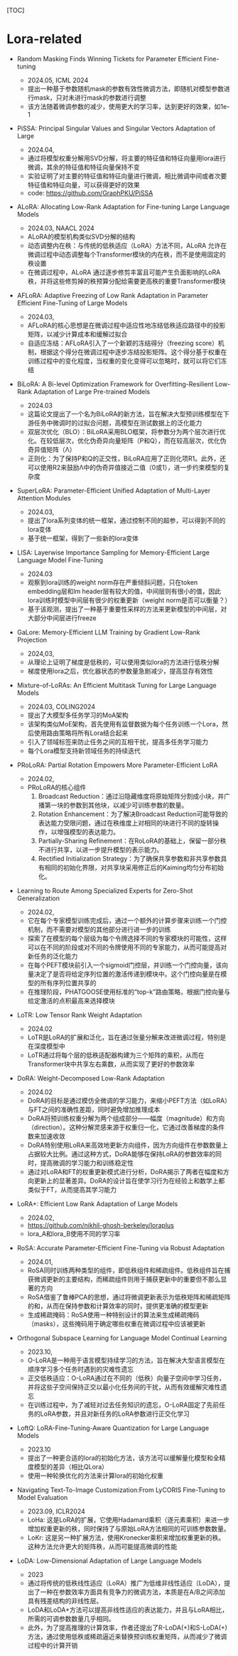 [TOC]



# Lora-related

- Random Masking Finds Winning Tickets for Parameter Efficient Fine-tuning
  - 2024.05, ICML 2024
  - 提出一种基于参数随机mask的参数有效性微调方法，即随机对模型参数进行mask，只对未进行mask的参数进行调整
  - 该方法随着微调参数的减少，使用更大的学习率，达到更好的效果，如1e-1

- PiSSA: Principal Singular Values and Singular Vectors Adaptation of Large
  - 2024.04, 
  - 通过将模型权重分解用SVD分解，将主要的特征值和特征向量用lora进行微调，其余的特征值和特征向量保持不变
  - 实验证明了对主要的特征值和特征向量进行微调，相比微调中间或者次要特征值和特征向量，可以获得更好的效果
  - code: https://github.com/GraphPKU/PiSSA
  
- ALoRA: Allocating Low-Rank Adaptation for Fine-tuning Large Language Models
  - 2024.03, NAACL 2024
  - ALoRA的模型机构类似SVD分解的结构
  - 动态调整内在秩：与传统的低秩适应（LoRA）方法不同，ALoRA 允许在微调过程中动态调整每个Transformer模块的内在秩，而不是使用固定的秩设置
  - 在微调过程中，ALoRA 通过逐步修剪丰富且可能产生负面影响的LoRA秩，并将这些修剪掉的秩预算分配给需要更高秩的重要Transformer模块
  
- AFLoRA: Adaptive Freezing of Low Rank Adaptation in Parameter Efficient Fine-Tuning of Large Models
  - 2024.03,
  - AFLoRA的核心思想是在微调过程中适应性地冻结低秩适应路径中的投影矩阵，以减少计算成本和缓解过拟合
  - 自适应冻结：AFLoRA引入了一个新颖的冻结得分（freezing score）机制，根据这个得分在微调过程中逐步冻结投影矩阵。这个得分基于权重在训练过程中的变化程度，当权重的变化变得可以忽略时，就可以将它们冻结

- BiLoRA: A Bi-level Optimization Framework for Overfitting-Resilient Low-Rank Adaptation of Large Pre-trained Models
  - 2024.03
  - 这篇论文提出了一个名为BiLoRA的新方法，旨在解决大型预训练模型在下游任务中微调时的过拟合问题，高模型在测试数据上的泛化能力
  - 双层次优化（BLO）：BiLoRA采用BLO框架，将参数分为两个层次进行优化。在较低层次，优化伪奇异向量矩阵（P和Q），而在较高层次，优化伪奇异值矩阵（Λ）
  - 正则化：为了保持P和Q的正交性，BiLoRA应用了正则化项R1。此外，还可以使用R2来鼓励Λ中的伪奇异值接近二值（0或1），进一步约束模型的复杂度

- SuperLoRA: Parameter-Efficient Unified Adaptation of Multi-Layer Attention Modules
  - 2024.03, 
  - 提出了lora系列变体的统一框架，通过控制不同的超参，可以得到不同的lora变体
  - 基于统一框架，得到了一些新的lora变体

- LISA: Layerwise Importance Sampling for Memory-Efficient Large Language Model Fine-Tuning
  - 2024.03
  - 观察到lora训练的weight norm存在严重倾斜问题，只在token embedding层和lm header层有较大的值，中间层则有很小的值，因此lora训练时模型中间层有很少的权重更新（weight norm是否可以衡量？）
  - 基于该观测，提出了一种基于重要性采样的方法来更新模型的中间层，对大部分中间层进行freeze

- GaLore: Memory-Efficient LLM Training by Gradient Low-Rank Projection
  - 2024,03, 
  - 从理论上证明了梯度是低秩的，可以使用类似lora的方法进行低秩分解
  - 梯度使用lora之后，优化器状态的参数量急剧减少，提高显存有效性

- Mixture-of-LoRAs: An Efficient Multitask Tuning for Large Language Models
  - 2024.03, COLING2024
  - 提出了大模型多任务学习的MoA架构
  - 该架构类似MoE架构，首先使用有监督数据为每个任务训练一个Lora，然后使用路由策略将所有Lora结合起来
  - 引入了领域标签来防止任务之间的互相干扰，提高多任务学习能力
  - 每个Lora模型支持新领域任务的持续迭代

- PRoLoRA: Partial Rotation Empowers More Parameter-Efficient LoRA
  - 2024.02, 
  - PRoLoRA的核心组件
    1. Broadcast Reduction：通过沿隐藏维度将原始矩阵分割成小块，并广播第一块的参数到其他块，以减少可训练参数的数量。
    2. Rotation Enhancement：为了解决Broadcast Reduction可能导致的表达能力受限问题，通过在秩维度上对相同的块进行不同的旋转操作，以增强模型的表达能力。
    3. Partially-Sharing Refinement：在RoLoRA的基础上，保留一部分秩不进行共享，以进一步提升模型的表示能力。
    4. Rectified Initialization Strategy：为了确保共享参数和非共享参数具有相同的初始化界限，对共享块采用修正后的Kaiming均匀分布初始化。

- Learning to Route Among Specialized Experts for Zero-Shot Generalization
  - 2024.02,
  - 它在每个专家模型训练完成后，通过一个额外的计算步骤来训练一个门控机制，而不需要对模型的其他部分进行进一步的训练
  - 探索了在模型的每个层级为每个令牌选择不同的专家模块的可能性，这样可以在不同的阶段或对不同的令牌使用不同的专家能力，从而可能提高对新任务的泛化能力
  - 在每个PEFT模块前引入一个sigmoid门控层，并训练一个门控向量，该向量决定了是否将给定序列位置的激活传递到模块中。这个门控向量是在模型的所有序列位置共享的
  - 在推理阶段，PHATGOOSE使用标准的“top-k”路由策略，根据门控向量与给定激活的点积最高来选择模块

- LoTR: Low Tensor Rank Weight Adaptation
  - 2024.02
  - LoTR是LoRA的扩展和泛化，旨在通过张量分解来改进微调过程，特别是在深度模型中
  - LoTR通过将每个层的低秩适配器构建为三个矩阵的乘积，从而在Transformer块中共享左右乘数，从而实现了更好的参数效率

- DoRA: Weight-Decomposed Low-Rank Adaptation
  - 2024.02
  - DoRA的目标是通过模仿全微调的学习能力，来缩小PEFT方法（如LoRA）与FT之间的准确性差距，同时避免增加推理成本
  - DoRA将预训练权重分解为两个组成部分——幅度（magnitude）和方向（direction）。这种分解灵感来源于权重归一化，它通过改善梯度的条件数来加速收敛
  - DoRA特别使用LoRA来高效地更新方向组件，因为方向组件在参数数量上占据较大比例。通过这种方式，DoRA能够在保持LoRA的参数效率的同时，提高微调的学习能力和训练稳定性
  - 通过对LoRA和FT的权重更新模式进行分析，DoRA揭示了两者在幅度和方向更新上的显著差异。DoRA的设计旨在使学习行为在经验上和数学上都类似于FT，从而提高其学习能力

- LoRA+: Efficient Low Rank Adaptation of Large Models
  - 2024.02,
  - https://github.com/nikhil-ghosh-berkeley/loraplus
  - lora_A和lora_B使用不同的学习率

- RoSA: Accurate Parameter-Efficient Fine-Tuning via Robust Adaptation
  - 2024.01, 
  - RoSA同时训练两种类型的组件，即低秩组件和稀疏组件。低秩组件旨在捕获微调更新的主要结构，而稀疏组件则用于捕获更新中的重要但不那么显著的方向
  - RoSA借鉴了鲁棒PCA的思想，通过将微调更新表示为低秩矩阵和稀疏矩阵的和，从而在保持参数和计算效率的同时，提供更准确的模型更新
  - 生成稀疏掩码：RoSA使用一种特别设计的算法来生成稀疏掩码（masks），这些掩码用于确定哪些权重在微调过程中应该被更新

- Orthogonal Subspace Learning for Language Model Continual Learning
  - 2023.10, 
  - O-LoRA是一种用于语言模型持续学习的方法，旨在解决大型语言模型在顺序学习多个任务时遇到的灾难性遗忘
  - 正交低秩适应：O-LoRA通过在不同的（低秩）向量子空间中学习任务，并将这些子空间保持正交以最小化任务间的干扰，从而有效缓解灾难性遗忘
  - 在训练过程中，为了减轻对过去任务知识的遗忘，O-LoRA固定了先前任务的LoRA参数，并且对新任务的LoRA参数进行正交化学习

- LoftQ: LoRA-Fine-Tuning-Aware Quantization for Large Language Models
  - 2023.10
  - 提出了一种更合适的lora的初始化方法，该方法可以缓解量化模型和全精度模型的差异（相比QLora）
  - 使用一种轮换优化的方法来计算lora的初始化权重

- Navigating Text-To-Image Customization:From LyCORIS Fine-Tuning to Model Evaluation
  - 2023.09, ICLR2024
  - LoHa: 这是LoRA的扩展，它使用Hadamard乘积（逐元素乘积）来进一步增加权重更新的秩，同时保持了与原始LoRA方法相同的可训练参数数量。
  - LoKr: 这是另一种扩展方法，使用Kronecker乘积来增加权重更新的秩。这种方法允许更大的矩阵秩，从而可能提高微调的性能

- LoDA: Low-Dimensional Adaptation of Large Language Models
  - 2023
  - 通过将传统的低秩线性适应（LoRA）推广为低维非线性适应（LoDA），提出了一种在参数效率方面具有竞争力的微调方法，本质是在A/B之间添加具有残差结构的非线性层。
  - LoDA和LoDA+方法可以提高非线性适应的表达能力，并且与LoRA相比，所需的可调参数数量几乎相同。
  - 此外，为了提高推理的计算效率，作者还提出了R-LoDA(+)和S-LoDA(+)方法，通过使用低秩或稀疏逼近来替换预训练权重矩阵，从而减少了微调过程中的计算开销
